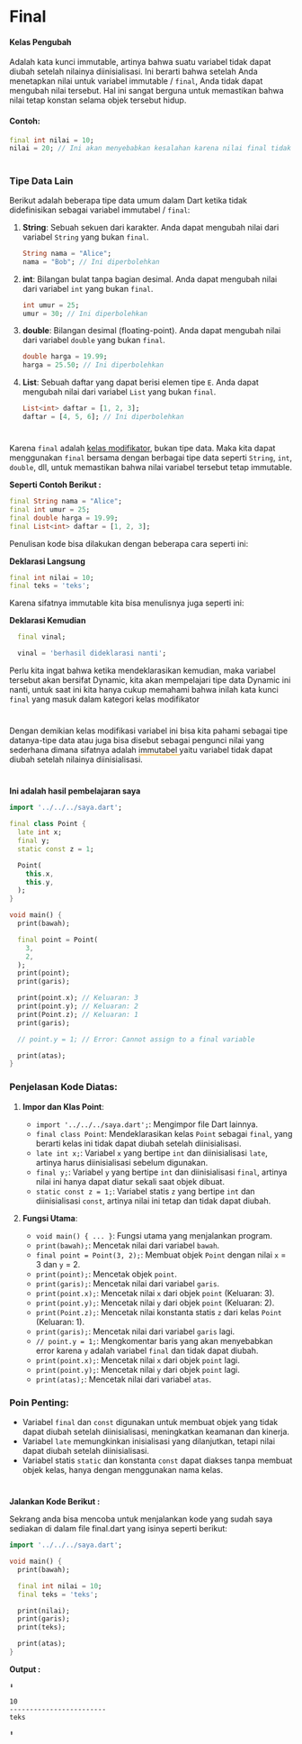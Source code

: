 # Final
#### Kelas Pengubah
Adalah kata kunci immutable, artinya bahwa suatu variabel tidak dapat diubah setelah nilainya diinisialisasi. Ini berarti bahwa setelah Anda menetapkan nilai untuk variabel immutable / `final`, Anda tidak dapat mengubah nilai tersebut. Hal ini sangat berguna untuk memastikan bahwa nilai tetap konstan selama objek tersebut hidup.

#### Contoh:
```dart
final int nilai = 10;
nilai = 20; // Ini akan menyebabkan kesalahan karena nilai final tidak dapat diubah
```

#

### Tipe Data Lain
Berikut adalah beberapa tipe data umum dalam Dart ketika tidak didefinisikan sebagai variabel immutabel / `final`:

1. **String**: Sebuah sekuen dari karakter. Anda dapat mengubah nilai dari variabel `String` yang bukan `final`.
   ```dart
   String nama = "Alice";
   nama = "Bob"; // Ini diperbolehkan
   ```

2. **int**: Bilangan bulat tanpa bagian desimal. Anda dapat mengubah nilai dari variabel `int` yang bukan `final`.
   ```dart
   int umur = 25;
   umur = 30; // Ini diperbolehkan
   ```

3. **double**: Bilangan desimal (floating-point). Anda dapat mengubah nilai dari variabel `double` yang bukan `final`.
   ```dart
   double harga = 19.99;
   harga = 25.50; // Ini diperbolehkan
   ```

4. **List<E>**: Sebuah daftar yang dapat berisi elemen tipe `E`. Anda dapat mengubah nilai dari variabel `List` yang bukan `final`.
   ```dart
   List<int> daftar = [1, 2, 3];
   daftar = [4, 5, 6]; // Ini diperbolehkan
   ```

#
Karena `final` adalah [kelas modifikator](https://dart.dev/language/class-modifiers "Dokementasi Resmi Pengubah kelas"), bukan tipe data. Maka kita dapat menggunakan `final` bersama dengan berbagai tipe data seperti `String`, `int`, `double`, dll, untuk memastikan bahwa nilai variabel tersebut tetap immutable.

**Seperti Contoh Berikut :**
```dart
final String nama = "Alice";
final int umur = 25;
final double harga = 19.99;
final List<int> daftar = [1, 2, 3];
```

Penulisan kode bisa dilakukan dengan beberapa cara seperti ini:

**Deklarasi Langsung**
```dart
final int nilai = 10;
final teks = 'teks';
```

Karena sifatnya immutable kita bisa menulisnya juga seperti ini:

**Deklarasi Kemudian**

```dart
  final vinal;

  vinal = 'berhasil dideklarasi nanti';
```
Perlu kita ingat bahwa ketika mendeklarasikan kemudian, maka variabel tersebut akan bersifat Dynamic, kita akan mempelajari tipe data Dynamic ini nanti, untuk saat ini kita hanya cukup memahami bahwa inilah kata kunci `final` yang masuk dalam kategori kelas modifikator

#
Dengan demikian kelas modifikasi variabel ini bisa kita pahami sebagai tipe datanya-tipe data atau juga bisa disebut sebagai pengunci nilai yang sederhana dimana sifatnya adalah <span style="border-bottom: 1px solid orange;">
immutabel
</span>
yaitu variabel tidak dapat diubah setelah nilainya diinisialisasi.
#

**Ini adalah hasil pembelajaran saya**

```dart
import '../../../saya.dart';

final class Point {
  late int x;
  final y;
  static const z = 1;

  Point(
    this.x,
    this.y,
  );
}

void main() {
  print(bawah);

  final point = Point(
    3,
    2,
  );
  print(point);
  print(garis);

  print(point.x); // Keluaran: 3
  print(point.y); // Keluaran: 2
  print(Point.z); // Keluaran: 1
  print(garis);

  // point.y = 1; // Error: Cannot assign to a final variable

  print(atas);
}
```

### Penjelasan Kode Diatas:

1. **Impor dan Klas Point**:
   - `import '../../../saya.dart';`: Mengimpor file Dart lainnya.
   - `final class Point`: Mendeklarasikan kelas `Point` sebagai `final`, yang berarti kelas ini tidak dapat diubah setelah diinisialisasi.
   - `late int x;`: Variabel `x` yang bertipe `int` dan diinisialisasi `late`, artinya harus diinisialisasi sebelum digunakan.
   - `final y;`: Variabel `y` yang bertipe `int` dan diinisialisasi `final`, artinya nilai ini hanya dapat diatur sekali saat objek dibuat.
   - `static const z = 1;`: Variabel statis `z` yang bertipe `int` dan diinisialisasi `const`, artinya nilai ini tetap dan tidak dapat diubah.

2. **Fungsi Utama**:
   - `void main() { ... }`: Fungsi utama yang menjalankan program.
   - `print(bawah);`: Mencetak nilai dari variabel `bawah`.
   - `final point = Point(3, 2);`: Membuat objek `Point` dengan nilai `x` = 3 dan `y` = 2.
   - `print(point);`: Mencetak objek `point`.
   - `print(garis);`: Mencetak nilai dari variabel `garis`.
   - `print(point.x);`: Mencetak nilai `x` dari objek `point` (Keluaran: 3).
   - `print(point.y);`: Mencetak nilai `y` dari objek `point` (Keluaran: 2).
   - `print(Point.z);`: Mencetak nilai konstanta statis `z` dari kelas `Point` (Keluaran: 1).
   - `print(garis);`: Mencetak nilai dari variabel `garis` lagi.
   - `// point.y = 1;`: Mengkomentar baris yang akan menyebabkan error karena `y` adalah variabel `final` dan tidak dapat diubah.
   - `print(point.x);`: Mencetak nilai `x` dari objek `point` lagi.
   - `print(point.y);`: Mencetak nilai `y` dari objek `point` lagi.
   - `print(atas);`: Mencetak nilai dari variabel `atas`.

### Poin Penting:
- Variabel `final` dan `const` digunakan untuk membuat objek yang tidak dapat diubah setelah diinisialisasi, meningkatkan keamanan dan kinerja.
- Variabel `late` memungkinkan inisialisasi yang dilanjutkan, tetapi nilai dapat diubah setelah diinisialisasi.
- Variabel statis `static` dan konstanta `const` dapat diakses tanpa membuat objek kelas, hanya dengan menggunakan nama kelas.

#

**Jalankan Kode Berikut :**

Sekrang anda bisa mencoba untuk menjalankan kode yang sudah saya sediakan di dalam file final.dart yang isinya seperti berikut:
```dart
import '../../../saya.dart';

void main() {
  print(bawah);

  final int nilai = 10;
  final teks = 'teks';

  print(nilai);
  print(garis);
  print(teks);

  print(atas);
}
```
**Output :**

```
⬇

10
------------------------
teks

⬆️
```